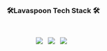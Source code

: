 <h3 align="center"><b>🛠Lavaspoon Tech Stack 🛠</b></h3>
</br>
<p align="center">
<img src="https://img.shields.io/badge/Spring-339933?style=flat-square&logo=Spring&logoColor=white"/></a> &nbsp 
<img src="https://img.shields.io/badge/JavaScript-F7DF1E?style=flat-square&logo=JavaScript&logoColor=white"/></a> &nbsp
<img src="https://img.shields.io/badge/Swift-E34F26?style=flat-square&logo=Swift&logoColor=white"/></a> &nbsp

